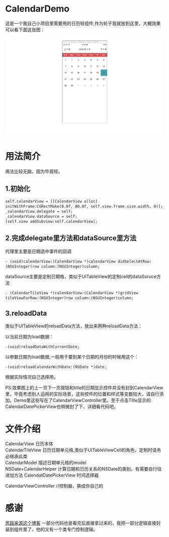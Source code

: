 # CalendarDemo

这是一个我自己小项目里需要用的日历轻组件,作为轮子我就放到这里，大概效果可以看下面这张图： 

![show image](https://github.com/icemilk00/CalendarDemo/blob/master/show_image.gif)

用法简介
===
用法比较无脑，因为毕竟轻。

1.初始化
---
	self.calendarView = [[CalendarView alloc] initWithFrame:CGRectMake(0.0f, 80.0f, self.view.frame.size.width, 0)];
    _calendarView.delegate = self;
    _calendarView.dataSource = self; 
    [self.view addSubview:self.calendarView];

2.完成delegate里方法和dataSource里方法 
---
代理里主要是日期选中事件的回调 
	
	- (void)calendarView:(CalendarView *)calendarView didSelectAtRow:(NSUInteger)row column:(NSUInteger)column; 

dataSource主要是定制日期格，类似于UITableView的定制cell的dataSoruce方法

	- (CalendarTileView *)calendarView:(CalendarView *)gridView tileViewForRow:(NSUInteger)row column:(NSUInteger)column; 

3.reloadData 
---
类似于UITableView的reloadData方法，放出来两种reloadData方法：

以当前日期为load数据：
	
	-(void)reloadDataWithCurrentDate; 

以参数日期为load数据,一般用于要到某个日期的月份的时候用这个： 

	-(void)reloadCalendarWithDate:(NSDate *)date;

根据实际情况自己选择用。

PS:效果图上的上一页下一页按钮和title的日期显示控件并没有封到CalendarView里，毕竟考虑别人运用的实际场景，这些控件的位置和样式等变数较大，请自行添加。Demo里这些写在了CalendarViewController里。至于点击Title显示的CalendatDatePickerView也稍微封了下，详细看代码吧。

文件介绍
===

CalendarView  			日历本体  
CalendarTileView		日历日期单元格,类似于UITableViewCell的角色，定制时请务必继承此类  
CalendarModel			描述日期单元格的model  
NSDate+CalendarHelper		计算日期和日历关系的NSDate的类别，有需要自行往进加方法 
CalendatDatePickerView 		时间选择器 

CalendarViewController	//控制器，换成你自己的 

感谢
===
[思路来源这个博客](http://blog.csdn.net/jasonblog/article/details/21977481)
一部分代码也是看完后直接拿过来的，我把一部分逻辑直接封装到组件里了，他的又有一个类专门控制逻辑。


